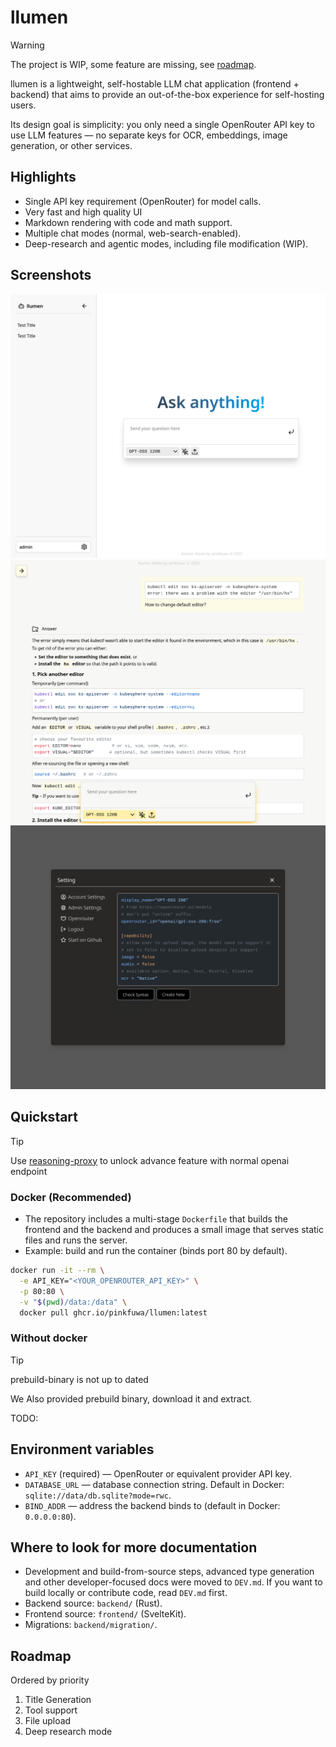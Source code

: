 # llumen

> [!WARNING]
> The project is WIP, some feature are missing, see [roadmap](#roadmap).

llumen is a lightweight, self-hostable LLM chat application (frontend + backend) that aims to provide an out-of-the-box experience for self-hosting users.

Its design goal is simplicity: you only need a single OpenRouter API key to use LLM features — no separate keys for OCR, embeddings, image generation, or other services.

## Highlights

- Single API key requirement (OpenRouter) for model calls.
- Very fast and high quality UI
- Markdown rendering with code and math support.
- Multiple chat modes (normal, web-search-enabled).
- Deep-research and agentic modes, including file modification (WIP).

## Screenshots

![new chat](./screenshots/new-chat.png)
![chatroom](./screenshots/chatroom.png)
![setting](./screenshots/dark-setting.png)

## Quickstart

> [!TIP]
> Use [reasoning-proxy](https://github.com/Eason0729/reasoning-proxy) to unlock advance feature with normal openai endpoint

### Docker (Recommended)

- The repository includes a multi-stage `Dockerfile` that builds the frontend and the backend and produces a small image that serves static files and runs the server.
- Example: build and run the container (binds port 80 by default).

```bash
docker run -it --rm \
  -e API_KEY="<YOUR_OPENROUTER_API_KEY>" \
  -p 80:80 \
  -v "$(pwd)/data:/data" \
  docker pull ghcr.io/pinkfuwa/llumen:latest
```

### Without docker

> [!TIP]
> prebuild-binary is not up to dated

We Also provided prebuild binary, download it and extract.

TODO:

## Environment variables

- `API_KEY` (required) — OpenRouter or equivalent provider API key.
- `DATABASE_URL` — database connection string. Default in Docker: `sqlite://data/db.sqlite?mode=rwc`.
- `BIND_ADDR` — address the backend binds to (default in Docker: `0.0.0.0:80`).

## Where to look for more documentation

- Development and build-from-source steps, advanced type generation and other developer-focused docs were moved to `DEV.md`. If you want to build locally or contribute code, read `DEV.md` first.
- Backend source: `backend/` (Rust).
- Frontend source: `frontend/` (SvelteKit).
- Migrations: `backend/migration/`.

## Roadmap

Ordered by priority

1. Title Generation
2. Tool support
3. File upload
4. Deep research mode

